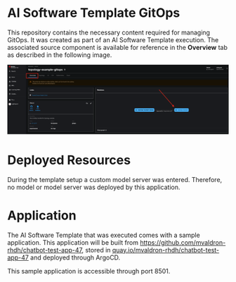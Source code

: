# **AI Software Template GitOps**

This repository contains the necessary content required for managing GitOps. It was created as part of an AI Software Template execution. The associated source component is available for reference in the **Overview** tab as described in the following image.

![Overview Tab](./images/overview-dependency.png)

# **Deployed Resources**
During the template setup a custom model server was entered. Therefore, no model or model server was deployed by this application.

# **Application**

The AI Software Template that was executed comes with a sample application. This application will be built from https://github.com/mvaldron-rhdh/chatbot-test-app-47, stored in [quay.io/mvaldron-rhdh/chatbot-test-app-47](https://quay.io/mvaldron-rhdh/chatbot-test-app-47) and deployed through ArgoCD. 

This sample application is accessible through port 8501.
